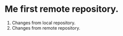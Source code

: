 # Me first remote repository.

1. Changes from local repository.
2. Changes from remote repository.
